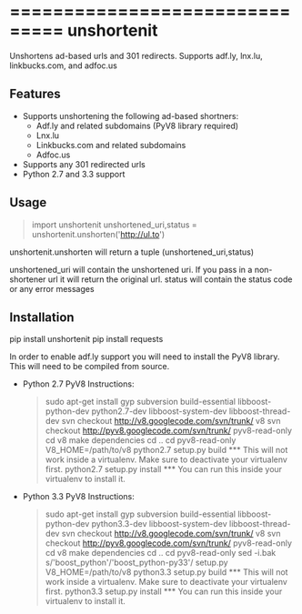 ===============================
unshortenit
===============================

Unshortens ad-based urls and 301 redirects. Supports adf.ly, lnx.lu, linkbucks.com, and adfoc.us


Features
--------

- Supports unshortening the following ad-based shortners:
    - Adf.ly and related subdomains (PyV8 library required)
    - Lnx.lu
    - Linkbucks.com and related subdomains
    - Adfoc.us
- Supports any 301 redirected urls
- Python 2.7 and 3.3 support

Usage
-----

> import unshortenit
> unshortened_uri,status = unshortenit.unshorten('http://ul.to')

unshortenit.unshorten will return a tuple (unshortened_uri,status)

unshortened_uri will contain the unshortened uri. If you pass in a non-shortener url it will return the original url.
status will contain the status code or any error messages

Installation
------------

pip install unshortenit
pip install requests

In order to enable adf.ly support you will need to install the PyV8 library. This will need to be compiled from source.

* Python 2.7 PyV8 Instructions:
    > sudo apt-get install gyp subversion build-essential libboost-python-dev python2.7-dev libboost-system-dev libboost-thread-dev
    > svn checkout http://v8.googlecode.com/svn/trunk/ v8
    > svn checkout http://pyv8.googlecode.com/svn/trunk/ pyv8-read-only
    > cd v8
    > make dependencies
    > cd ..
    > cd pyv8-read-only
    > V8_HOME=/path/to/v8 python2.7 setup.py build *** This will not work inside a virtualenv. Make sure to deactivate your virtualenv first.
    > python2.7 setup.py install *** You can run this inside your virtualenv to install it.

* Python 3.3 PyV8 Instructions:
    > sudo apt-get install gyp subversion build-essential libboost-python-dev python3.3-dev libboost-system-dev libboost-thread-dev
    > svn checkout http://v8.googlecode.com/svn/trunk/ v8
    > svn checkout http://pyv8.googlecode.com/svn/trunk/ pyv8-read-only
    > cd v8
    > make dependencies
    > cd ..
    > cd pyv8-read-only
    > sed -i.bak s/\'boost\_python\'/\'boost_python-py33\'/ setup.py
    > V8_HOME=/path/to/v8 python3.3 setup.py build *** This will not work inside a virtualenv. Make sure to deactivate your virtualenv first.
    > python3.3 setup.py install *** You can run this inside your virtualenv to install it.
